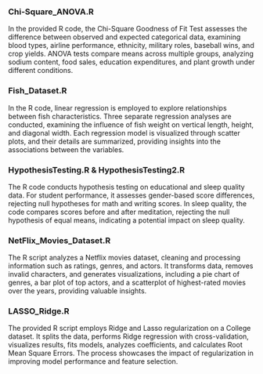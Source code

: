 ### Chi-Square_ANOVA.R
In the provided R code, the Chi-Square Goodness of Fit Test assesses the difference between observed and expected categorical data, examining blood types, airline performance, ethnicity, military roles, baseball wins, and crop yields. ANOVA tests compare means across multiple groups, analyzing sodium content, food sales, education expenditures, and plant growth under different conditions.

### Fish_Dataset.R
In the R code, linear regression is employed to explore relationships between fish characteristics. Three separate regression analyses are conducted, examining the influence of fish weight on vertical length, height, and diagonal width. Each regression model is visualized through scatter plots, and their details are summarized, providing insights into the associations between the variables.

### HypothesisTesting.R & HypothesisTesting2.R
The R code conducts hypothesis testing on educational and sleep quality data. For student performance, it assesses gender-based score differences, rejecting null hypotheses for math and writing scores. In sleep quality, the code compares scores before and after meditation, rejecting the null hypothesis of equal means, indicating a potential impact on sleep quality.

### NetFlix_Movies_Dataset.R
The R script analyzes a Netflix movies dataset, cleaning and processing information such as ratings, genres, and actors. It transforms data, removes invalid characters, and generates visualizations, including a pie chart of genres, a bar plot of top actors, and a scatterplot of highest-rated movies over the years, providing valuable insights.

### LASSO_Ridge.R
The provided R script employs Ridge and Lasso regularization on a College dataset. It splits the data, performs Ridge regression with cross-validation, visualizes results, fits models, analyzes coefficients, and calculates Root Mean Square Errors. The process showcases the impact of regularization in improving model performance and feature selection.
